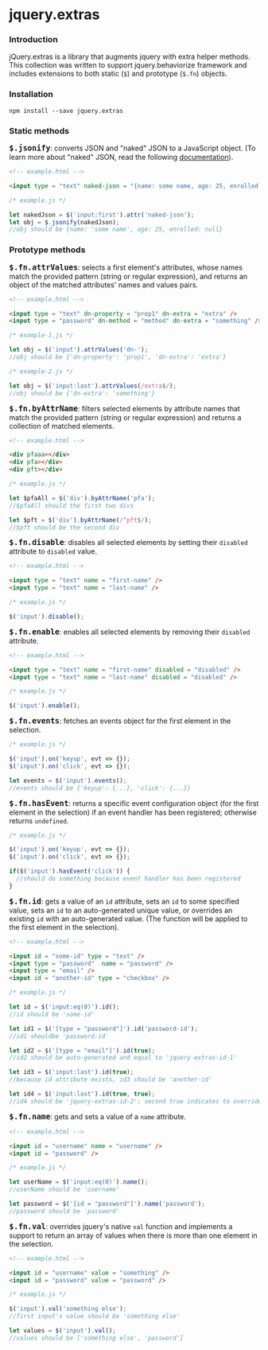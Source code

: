 # jquery.extras

### Introduction

jQuery.extras is a library that augments jquery with extra helper methods. This 
collection was written to support jquery.behaviorize framework and includes 
extensions to both static (`$`) and prototype (`$.fn`) objects.

### Installation

`npm install --save jquery.extras`

### Static methods

<span style = "font-size: 18px;">**`$.jsonify`**</span>: converts JSON and 
"naked" JSON to a JavaScript object.  (To learn more about "naked" JSON, read the
following [documentation]).

```html
<!-- example.html -->

<input type = "text" naked-json = "{name: some name, age: 25, enrolled:}" />
```
```javascript
/* example.js */

let nakedJson = $('input:first').attr('naked-json');
let obj = $.jsonify(nakedJson);
//obj should be {name: 'some name', age: 25, enrolled: null}
```

### Prototype methods

<span style = "font-size: 18px">**`$.fn.attrValues`**</span>: selects a first 
element's attributes, whose names match the provided pattern (string or regular
expression), and returns an object of the matched attributes' names and values 
pairs.

```html
<!-- example.html -->

<input type = "text" dn-property = "prop1" dn-extra = "extra" />
<input type = "password" dn-method = "method" dn-extra = "something" />
```
```javascript
/* example-1.js */

let obj = $('input').attrValues('dn-');
//obj should be {'dn-property': 'prop1', 'dn-extra': 'extra'}
```
```javascript
/* example-2.js */

let obj = $('input:last').attrValues(/extra$/);
//obj should be {'dn-extra': 'something'}
```

<span style = "font-size: 18px;">**`$.fn.byAttrName`**</span>: filters selected
elements by attribute names that match the provided pattern (string or regular 
expression) and returns a collection of matched elements.

```html
<!-- example.html -->

<div pfaaa></div>
<div pfa></div>
<div pft></div>
```
```javascript
/* example.js */

let $pfaAll = $('div').byAttrName('pfa');
//$pfaAll should the first two divs

let $pft = $('div').byAttrName(/^pft$/);
//$pft should be the second div
```

<span style = "font-size: 18px;">**`$.fn.disable`**</span>: disables all 
selected elements by setting their `disabled` attribute to `disabled` value.

```html
<!-- example.html -->

<input type = "text" name = "first-name" />
<input type = "text" name = "last-name" />
```
```javascript
/* example.js */

$('input').disable();
```

<span style = "font-size: 18px;">**`$.fn.enable`**</span>: enables all
selected elements by removing their `disabled` attribute.

```html
<!-- example.html -->

<input type = "text" name = "first-name" disabled = "disabled" />
<input type = "text" name = "last-name" disabled = "disabled" />
```
```javascript
/* example.js */

$('input').enable();
```

<span style = "font-size: 18px;">**`$.fn.events`**</span>: fetches an events
object for the first element in the selection.

```javascript
/* example.js */

$('input').on('keyup', evt => {});
$('input').on('click', evt => {});

let events = $('input').events();
//events should be {'keyup': {...}, 'click': {...}}
```

<span style = "font-size: 18px;">**`$.fn.hasEvent`**</span>: returns a specific 
event configuration object (for the first element in the selection) if an event 
handler has been registered; otherwise returns `undefined`.

```javascript
/* example.js */

$('input').on('keyup', evt => {});
$('input').on('click', evt => {});

if($('input').hasEvent('click')) {
  //should do something because event handler has been registered
}
```

<span style = "font-size: 18px;">**`$.fn.id`**</span>: gets a value of an `id`
attribute, sets an `id` to some specified value, sets an `id` to an 
auto-generated unique value, or overrides an existing `id` with an 
auto-generated value.  (The function will be applied to the first element
in the selection).

```html
<!-- example.html -->

<input id = "some-id" type = "text" />
<input type = "password"  name = "password" />
<input type = "email" />
<input id = "another-id" type = "checkbox" />
```
```javascript
/* example.js */

let id = $('input:eq(0)').id();
//id should be 'some-id'

let id1 = $('[type = "password"]').id('password-id');
//id1 shouldbe 'password-id'

let id2 = $('[type = "email"]').id(true);
//id2 should be auto-generated and equal to 'jquery-extras-id-1'

let id3 = $('input:last').id(true);
//because id attribute exists, id3 should be 'another-id'

let id4 = $('input:last').id(true, true);
//id4 should be 'jquery-extras-id-2'; second true indicates to override an existing id
```

<span style = "font-size: 18px;">**`$.fn.name`**</span>: gets and sets a value
of a `name` attribute.

```html
<!-- example.html -->

<input id = "username" name = "username" />
<input id = "password" />
```
```javascript
/* example.js */

let userName = $('input:eq(0)').name();
//userName should be 'username'

let password = $('[id = "password"]').name('password');
//password should be 'password'
```

<span style = "font-size: 18px;">**`$.fn.val`**</span>: overrides jquery's 
native `val` function and implements a support to return an array of values
when there is more than one element in the selection.

```html
<!-- example.html -->

<input id = "username" value = "something" />
<input id = "password" value = "password" />
```
```javascript
/* example.js */

$('input').val('something else');
//first input's value should be 'something else'

let values = $('input').val();
//values should be ['something else', 'password']
```

[documentation]: docs/NAKED-JSON.md
